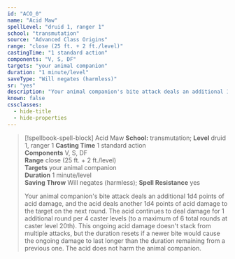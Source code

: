 ```yaml
---
id: "ACO_0"
name: "Acid Maw"
spellLevel: "druid 1, ranger 1"
school: "transmutation"
source: "Advanced Class Origins"
range: "close (25 ft. + 2 ft./level)"
castingTime: "1 standard action"
components: "V, S, DF"
targets: "your animal companion"
duration: "1 minute/level"
saveType: "Will negates (harmless)"
sr: "yes"
description: "Your animal companion's bite attack deals an additional 1d4 points of acid damage, and the acid deals another 1d4 points of acid damage to the target on the next round. The acid continues to deal damage for 1 additional round per 4 caster levels (to a maximum of 6 total rounds at caster level 20th). This ongoing acid damage doesn't stack from multiple attacks, but the duration resets if a newer bite would cause the ongoing damage to last longer than the duration remaining from a previous one. The acid does not harm the animal companion."
known: false
cssclasses:
  - hide-title
  - hide-properties
---
```


> [!spellbook-spell-block] Acid Maw
> **School:** transmutation; **Level** druid 1, ranger 1
> **Casting Time** 1 standard action  
> **Components** V, S, DF  
> **Range** close (25 ft. + 2 ft./level)  
> **Targets** your animal companion  
> **Duration** 1 minute/level  
> **Saving Throw** Will negates (harmless); **Spell Resistance** yes
> 
> Your animal companion's bite attack deals an additional 1d4 points of acid damage, and the acid deals another 1d4 points of acid damage to the target on the next round. The acid continues to deal damage for 1 additional round per 4 caster levels (to a maximum of 6 total rounds at caster level 20th). This ongoing acid damage doesn't stack from multiple attacks, but the duration resets if a newer bite would cause the ongoing damage to last longer than the duration remaining from a previous one. The acid does not harm the animal companion.